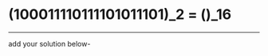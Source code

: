 # (100011110111101011101)_2 = ()_16
----------------------------------------------------------
add your solution below-